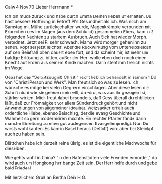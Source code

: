  Calw 4 Nov 70
Lieber Herrmann <Mogl>*

Ich bin müde zurück und habe durch Emma Deinen lieben Bf erhalten. Du hast bessere Hoffnung in Betreff Pl's Gesundheit als ich. Was noch am Samstag mit Mühe zurückgehalten wurde, Magenkrämpfe verbunden mit Erbrechen des im Magen (aus dem Schlund) gesammelten Eiters, kam in 2 folgenden Nächten zu starkem Ausbruch. Auch Sick hat wieder Morph. verordnet. Jetzt sei P. sehr schwach. Mama wird morgen gehen ihn zu sehen. Kopf sei jetzt leichter. Aber die Rückwirkung vom Unterleibsleiden auf den Beinfraß oben dauert eben fort, und da scheint mir, ist mehr um baldige Erlösung zu bitten, außer der Herr wolle eben doch noch einen Knecht auf Erden aus seinem Kinde machen. Dann steht ihm freilich nichts im Wege.

Gess hat das "Selbstzeugniß Christi" recht lieblich behandelt in seinem 1 Bd von "Christi Person und Werk". Man freut sich so was zu lesen. Ich wünsche es möge bei vielen Gegnern einschlagen. Aber diese lesen die Schrift nicht wie sie gelesen sein will; da wird, was aus ihr gezogen ist, stärker wirken. Mich freut dabei besonders, daß Gess überall durchblicken läßt, daß zur Frömmigkeit vor allem Sündendruck gehört und nicht Anwandlungen von allgemeiner Idealität. Weizsaeker erhält auch ordentliche Hiebe, ebenso Beischlag, der die evang Geschichte und Wahrheit so gern modernisiren möchte. Ein rechter Pfarrer fände darin manche Einleitung zu einer gut auslegenden Evangelienpredigt. Nun Du wirsts wohl kaufen. Es kam in Basel heraus (Detloff) wird aber bei Steinkpf auch zu haben sein.

Blättchen habe ich derzeit keine übrig, es ist die eigentliche Machwoche für dieselben.

Wie gehts wohl in China? "In den Hafenstädten viele Fremden ermordet," da wird auch um Hongkong her bange Zeit sein. Der Herr helfe durch und gebe bald Frieden!

Mit herzlichem Gruß an Bertha
 Dein H G.
